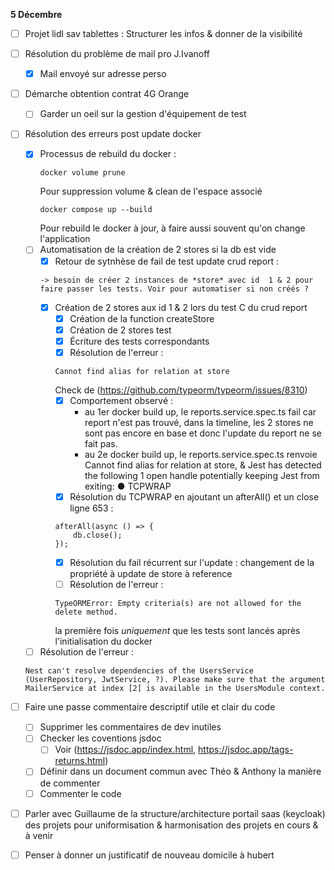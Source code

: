 **5 Décembre** 
- [ ] Projet lidl sav tablettes : Structurer les infos & donner de la visibilité
- [ ] Résolution du problème de mail pro J.Ivanoff
    - [x] Mail envoyé sur adresse perso
- [ ] Démarche obtention contrat 4G Orange 
    - [ ] Garder un oeil sur la gestion d'équipement de test
- [ ] Résolution des erreurs post update docker
    - [x] Processus de rebuild du docker : 
        ```
        docker volume prune    
        ``` 
        Pour suppression volume & clean de l'espace associé
        ```
        docker compose up --build
        ```
        Pour rebuild le docker à jour, à faire aussi souvent qu'on change l'application
    - [ ] Automatisation de la création de 2 stores si la db est vide
        - [x] Retour de sytnhèse de fail de test update crud report : 
        ```
        -> besoin de créer 2 instances de *store* avec id  1 & 2 pour faire passer les tests. Voir pour automatiser si non créés ?
        ```
        - [x] Création de 2 stores aux id 1 & 2 lors du test C du crud report
            - [x] Création de la function createStore
            - [x] Création de 2 stores test
            - [x] Écriture des tests correspondants
            - [x] Résolution de l'erreur : 
            ```
            Cannot find alias for relation at store
            ```
            Check de (https://github.com/typeorm/typeorm/issues/8310)
            - [x] Comportement observé :
                - au 1er docker build up, le reports.service.spec.ts fail car report n'est pas trouvé, dans la timeline, les 2 stores ne sont pas encore en base et donc l'update du report ne se fait pas.
                - au 2e docker build up, le reports.service.spec.ts renvoie Cannot find alias for relation at store, & Jest has detected the following 1 open handle potentially keeping Jest from exiting: ●  TCPWRAP
            - [x] Résolution du TCPWRAP en ajoutant un afterAll() et un close ligne 653 : 
            ```
            afterAll(async () => {
			    db.close();
		    });
            ```
            - [x] Résolution du fail récurrent sur l'update : changement de la propriété à update de store à reference
            - [ ] Résolution de l'erreur :
            ```
            TypeORMError: Empty criteria(s) are not allowed for the delete method.
            ```
            la première fois *uniquement* que les tests sont lancés après l'initialisation du docker
    - [ ] Résolution de l'erreur :
    ```
    Nest can't resolve dependencies of the UsersService (UserRepository, JwtService, ?). Please make sure that the argument MailerService at index [2] is available in the UsersModule context.
    ``` 
- [ ] Faire une passe commentaire descriptif utile et clair du code
    - [ ] Supprimer les commentaires de dev inutiles
    - [ ] Checker les coventions jsdoc
        - [ ] Voir (https://jsdoc.app/index.html, https://jsdoc.app/tags-returns.html)
    - [ ] Définir dans un document commun avec Théo & Anthony la manière de commenter 
    - [ ] Commenter le code 

- [ ] Parler avec Guillaume de la structure/architecture portail saas (keycloak) des projets pour uniformisation & harmonisation des projets en cours & à venir
- [ ] Penser à donner un justificatif de nouveau domicile à hubert

